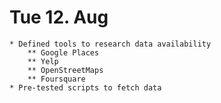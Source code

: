 # Tue 12. Aug
    * Defined tools to research data availability
        ** Google Places
        ** Yelp
        ** OpenStreetMaps
        ** Foursquare
    * Pre-tested scripts to fetch data
